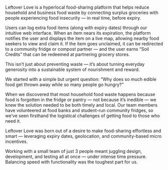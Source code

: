 Leftover Love is a hyperlocal food-sharing platform that helps reduce household and business food waste by connecting surplus groceries with people experiencing food insecurity — in real time, before expiry.

Users can log extra food items (along with expiry dates) through our intuitive web interface. When an item nears its expiration, the platform notifies the user and displays the item on a live map, allowing nearby food seekers to view and claim it. If the item goes unclaimed, it can be redirected to a community fridge or compost partner — and the user earns “Soil Credits” that can be redeemed at partnering grocery stores.

This isn’t just about preventing waste — it’s about turning everyday generosity into a sustainable system of nourishment and reward.

We started with a simple but urgent question: “Why does so much edible food get thrown away while so many people go hungry?”

When we discovered that most household food waste happens because food is forgotten in the fridge or pantry — not because it’s inedible — we knew the solution needed to be both timely and local. Our team members have volunteered at food banks and student-run community fridges, so we’ve seen firsthand the logistical challenges of getting food to those who need it.

Leftover Love was born out of a desire to make food-sharing effortless and smart — leveraging expiry dates, geolocation, and community-based micro incentives.

Working with a small team of just 3 people meant juggling design, development, and testing all at once — under intense time pressure. Balancing speed with functionality was the toughest part for us.


